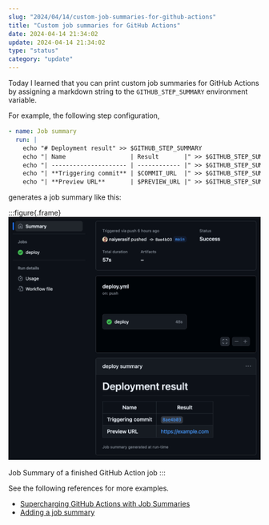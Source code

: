 ```yaml
---
slug: "2024/04/14/custom-job-summaries-for-github-actions"
title: "Custom job summaries for GitHub Actions"
date: 2024-04-14 21:34:02
update: 2024-04-14 21:34:02
type: "status"
category: "update"
---
```


Today I learned that you can print custom job summaries for GitHub Actions by assigning a markdown string to the `GITHUB_STEP_SUMMARY` environment variable.

For example, the following step configuration,

```yml title="deploy.yml"
- name: Job summary
  run: |
    echo "# Deployment result" >> $GITHUB_STEP_SUMMARY
    echo "| Name                  | Result       |" >> $GITHUB_STEP_SUMMARY
    echo "| --------------------- | ------------ |" >> $GITHUB_STEP_SUMMARY
    echo "| **Triggering commit** | $COMMIT_URL  |" >> $GITHUB_STEP_SUMMARY
    echo "| **Preview URL**       | $PREVIEW_URL |" >> $GITHUB_STEP_SUMMARY
```

generates a job summary like this:

:::figure{.frame}
![Screenshot of Job Summary for a GitHub Action job](./images/2024-04-14-21-34-02-custom-job-summaries-for-github-actions-01.png)

Job Summary of a finished GitHub Action job
:::

See the following references for more examples.

- [Supercharging GitHub Actions with Job Summaries](https://github.blog/2022-05-09-supercharging-github-actions-with-job-summaries/)
- [Adding a job summary](https://docs.github.com/en/actions/using-workflows/workflow-commands-for-github-actions#adding-a-job-summary)
